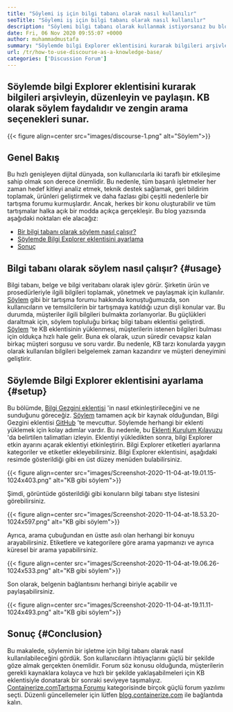 ```yaml
---
title: "Söylemi iş için bilgi tabanı olarak nasıl kullanılır" 
seoTitle: "Söylemi iş için bilgi tabanı olarak nasıl kullanılır" 
description: "Söylemi bilgi tabanı olarak kullanmak istiyorsanız bu blog gönderisini inceleyin. Bugün etkinleştirin ve şirketinizin belgelerinin canlı sürümlerini paylaşın" 
date: Fri, 06 Nov 2020 09:55:07 +0000
author: muhammadmustafa
summary: "Söylemde bilgi Explorer eklentisini kurarak bilgileri arşivleyin, organize edin ve paylaşın. KB olarak söylem faydalıdır ve zengin arama seçenekleri sunar." 
url: /tr/how-to-use-discourse-as-a-knowledge-base/
categories: ['Discussion Forum']
---
```


## Söylemde bilgi Explorer eklentisini kurarak bilgileri arşivleyin, düzenleyin ve paylaşın. KB olarak söylem faydalıdır ve zengin arama seçenekleri sunar.

{{< figure align=center src="images/discourse-1.png" alt="Söylem">}}


## Genel Bakış
Bu hızlı genişleyen dijital dünyada, son kullanıcılarla iki taraflı bir etkileşime sahip olmak son derece önemlidir. Bu nedenle, tüm başarılı işletmeler her zaman hedef kitleyi analiz etmek, teknik destek sağlamak, geri bildirim toplamak, ürünleri geliştirmek ve daha fazlası gibi çeşitli nedenlerle bir tartışma forumu kurmuşlardır. Ancak, herkes bir konu oluşturabilir ve tüm tartışmalar halka açık bir modda açıkça gerçekleşir.
Bu blog yazısında aşağıdaki noktaları ele alacağız:
  * [Bir bilgi tabanı olarak söylem nasıl çalışır?][1]
  * [Söylemde Bilgi Explorer eklentisini ayarlama][2]
  * [Sonuç][3]

## Bilgi tabanı olarak söylem nasıl çalışır? {#usage}
Bilgi tabanı, belge ve bilgi veritabanı olarak işlev görür. Şirketin ürün ve prosedürleriyle ilgili bilgileri toplamak, yönetmek ve paylaşmak için kullanılır. [Söylem][4] gibi bir tartışma forumu hakkında konuştuğumuzda, son kullanıcıların ve temsilcilerin bir tartışmaya katıldığı uzun dişli konular var. Bu durumda, müşteriler ilgili bilgileri bulmakta zorlanıyorlar. Bu güçlükleri daraltmak için, söylem topluluğu birkaç bilgi tabanı eklentisi geliştirdi.
[Söylem][4] 'te KB eklentisinin yüklenmesi, müşterilerin istenen bilgileri bulması için oldukça hızlı hale gelir. Buna ek olarak, uzun süredir cevapsız kalan birkaç müşteri sorgusu ve soru vardır. Bu nedenle, KB tarzı konularda yaygın olarak kullanılan bilgileri belgelemek zaman kazandırır ve müşteri deneyimini geliştirir.

## Söylemde Bilgi Explorer eklentisini ayarlama {#setup}
Bu bölümde, [Bilgi Gezgini eklentisi][5] 'in nasıl etkinleştirileceğini ve ne sunduğunu göreceğiz.
[Söylem][4] tamamen açık bir kaynak olduğundan, Bilgi Gezgini eklentisi [GitHub][5] 'te mevcuttur.
Söylemde herhangi bir eklenti yüklemek için kolay adımlar vardır. Bu nedenle, bu [Eklenti Kurulum Kılavuzu][6] 'da belirtilen talimatları izleyin.
Eklentiyi yükledikten sonra, bilgi Explorer etkin ayarını açarak eklentiyi etkinleştirin. Bilgi Explorer etiketleri ayarlarına kategoriler ve etiketler ekleyebilirsiniz.
Bilgi Explorer eklentisini, aşağıdaki resimde gösterildiği gibi en üst düzey menüden bulabilirsiniz.

{{< figure align=center src="images/Screenshot-2020-11-04-at-19.01.15-1024x403.png" alt="KB gibi söylem">}}

Şimdi, görüntüde gösterildiği gibi konuların bilgi tabanı stye listesini görebilirsiniz.

{{< figure align=center src="images/Screenshot-2020-11-04-at-18.53.20-1024x597.png" alt="KB gibi söylem">}}

Ayrıca, arama çubuğundan en üstte asılı olan herhangi bir konuyu arayabilirsiniz. Etiketlere ve kategorilere göre arama yapmanızı ve ayrıca küresel bir arama yapabilirsiniz.

{{< figure align=center src="images/Screenshot-2020-11-04-at-19.06.26-1024x533.png" alt="KB gibi söylem">}}

Son olarak, belgenin bağlantısını herhangi biriyle açabilir ve paylaşabilirsiniz.

{{< figure align=center src="images/Screenshot-2020-11-04-at-19.11.11-1024x493.png" alt="KB gibi söylem">}}


## Sonuç {#Conclusion}
Bu makalede, söylemin bir işletme için bilgi tabanı olarak nasıl kullanılabileceğini gördük. Son kullanıcıların ihtiyaçlarını güçlü bir şekilde göze almak gerçekten önemlidir. Forum söz konusu olduğunda, müşterilerin gerekli kaynaklara kolayca ve hızlı bir şekilde yaklaşabilmeleri için KB eklentisiyle donatarak bir sonraki seviyeye taşımalıyız.
[Containerize.com][7][Tartışma Forumu][8] kategorisinde birçok güçlü forum yazılımı seçti. Düzenli güncellemeler için lütfen [blog.containerize.com][9] ile bağlantıda kalın.

  
[1]: #usage
[2]: #setup
[3]: #Conclusion
[4]: https://products.containerize.com/discussion-forum/discourse
[5]: https://github.com/discourse/discourse-knowledge-explorer
[6]: https://meta.discourse.org/t/install-a-plugin/19157
[7]: https://www.containerize.com/
[8]: https://products.containerize.com/discussion-forum
[9]: https://blog.containerize.com/
